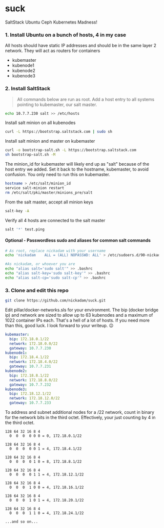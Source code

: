 # suck
SaltStack Ubuntu Ceph Kubernetes Madness!

### 1. Install Ubuntu on a bunch of hosts, 4 in my case
All hosts should have static IP addresses and should be in the same layer 2 network. They will act as routers for containers
- kubemaster
- kubenode1
- kubenode2
- kubenode3

### 2. Install SaltStack
>All commands below are run as root.
Add a host entry to all systems pointing to kubemaster, our salt master.
```sh
echo 10.7.7.230 salt >> /etc/hosts
```
Install salt minion on all kubenodes
```sh
curl -L https://bootstrap.saltstack.com | sudo sh
```
Install salt minion and master on kubemaster
```sh
curl -o bootstrap-salt.sh -L https://bootstrap.saltstack.com
sh bootstrap-salt.sh -M
```
The minion_id for kubemaster will likely end up as "salt" because of the host entry we added. Set it back to the hostname, kubemaster, to avoid confusion. You only need to run this on kubemaster.
```sh
hostname > /etc/salt/minion_id
service salt-minion restart
rm /etc/salt/pki/master/minions_pre/salt
```
From the salt master, accept all minion keys
```sh
salt-key -A
```
Verify all 4 hosts are connected to the salt master
```sh
salt '*' test.ping
```
#### Optional - Passwordless sudo and aliases for common salt commands
```sh
# As root, replace nickadam with your username
echo 'nickadam    ALL = (ALL) NOPASSWD: ALL' > /etc/sudoers.d/90-nickadam

#As nickadam, or whoever you are
echo "alias salt='sudo salt'" >> .bashrc
echo "alias salt-key='sudo salt-key'" >> .bashrc
echo "alias salt-cp='sudo salt-cp'" >> .bashrc
```
### 3. Clone and edit this repo
```sh
git clone https://github.com/nickadam/suck.git
```
Edit pillar/docker-networks.sls for your environment. The bip (docker bridge ip) and network are sized to allow up to 63 kubenodes and a maximum of 1022 container IPs each. That's a hell of a lot of hosts. If you need more than this, good luck. I look forward to your writeup. 😉
```yaml
kubemaster:
  bip: 172.18.0.1/22
  network: 172.18.0.0/22
  gateway: 10.7.7.230
kubenode1:
  bip: 172.18.4.1/22
  network: 172.18.4.0/22
  gateway: 10.7.7.231 
kubenode2:
  bip: 172.18.8.1/22
  network: 172.18.8.0/22
  gateway: 10.7.7.232
kubenode3:
  bip: 172.18.12.1/22
  network: 172.18.12.0/22
  gateway: 10.7.7.233
```
To address and subnet additional nodes for a /22 network, count in binary for the network bits in the third octet. Effectively, your just counting by 4 in the third octet.
```
128 64 32 16 8 4
  0  0  0  0 0 0 = 0, 172.18.0.1/22

128 64 32 16 8 4
  0  0  0  0 0 1 = 4, 172.18.4.1/22

128 64 32 16 8 4
  0  0  0  0 1 0 = 8, 172.18.8.1/22

128 64 32 16 8 4
  0  0  0  0 1 1 = 4, 172.18.12.1/22

128 64 32 16 8 4
  0  0  0  1 0 0 = 4, 172.18.16.1/22
  
128 64 32 16 8 4
  0  0  0  1 0 1 = 4, 172.18.20.1/22  

128 64 32 16 8 4
  0  0  0  1 1 0 = 4, 172.18.24.1/22  

...and so on... 
```
